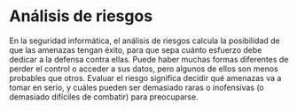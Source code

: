 [Title]: # (Análisis de riesgos)
[Order]: # (99)

# Análisis de riesgos 

En la seguridad informática, el análisis de riesgos calcula la posibilidad de que las amenazas tengan éxito, para que sepa cuánto esfuerzo debe dedicar a la defensa contra ellas. Puede haber muchas formas diferentes de perder el control o acceder a sus datos, pero algunos de ellos son menos probables que otros. Evaluar el riesgo significa decidir qué amenazas va a tomar en serio, y cuáles pueden ser demasiado raras o inofensivas (o demasiado difíciles de combatir) para preocuparse.